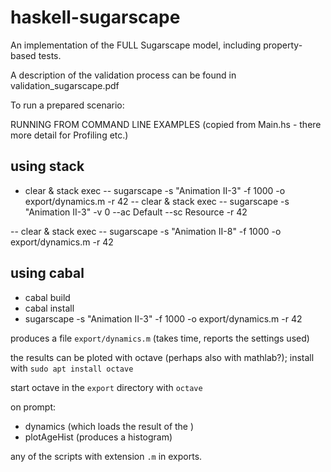 # haskell-sugarscape
An implementation of the FULL Sugarscape model, including property-based tests.

A description of the validation process can be found in validation_sugarscape.pdf

To run a prepared scenario:

RUNNING FROM COMMAND LINE EXAMPLES (copied from Main.hs - there more detail for Profiling etc.)

## using stack
- clear & stack exec -- sugarscape -s "Animation II-3" -f 1000 -o export/dynamics.m -r 42
-- clear & stack exec -- sugarscape -s "Animation II-3" -v 0 --ac Default --sc Resource -r 42

-- clear & stack exec -- sugarscape -s "Animation II-8" -f 1000 -o export/dynamics.m -r 42

## using cabal

- cabal build
- cabal install 
- sugarscape -s "Animation II-3" -f 1000 -o export/dynamics.m -r 42

produces a file `export/dynamics.m` (takes time, reports the settings used)

the results can be ploted with octave (perhaps also with mathlab?); install with `sudo apt install octave`

start octave in the `export` directory with `octave` 

on prompt:
- dynamics  (which loads the result of the )
- plotAgeHist (produces a histogram)

any of the scripts with extension `.m` in exports. 
